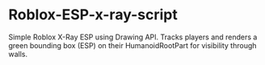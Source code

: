 # Roblox-ESP-x-ray-script
Simple Roblox X-Ray ESP using Drawing API. Tracks players and renders a green bounding box (ESP) on their HumanoidRootPart for visibility through walls.
